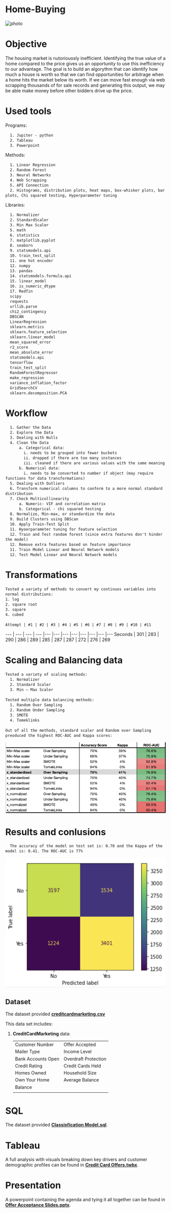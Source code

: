 # Home-Buying


![photo](https://github.com/KaylaBolden/Home-Buying)

# Objective 
The housing market is nutoriouosly inefficient. Identifying the true value of a home compared to the price gives us an opportunity to use this inefficiency to our advantage. The goal is to build an algorythm that can identify how much a house is worth so that we can find opportunities for arbitrage when a home hits the market below its worth. If we can move fast enough via web scrapping thousands of for sale records and generating this output, we may be able make money before other bidders drive up the price.


 # Used tools 
  Programs: 

      1. Jupiter - python
      2. Tableau
      3. Powerpoint

  Methods:

      1. Linear Regression
      2. Random Forest
      3. Neural Networks
      4. Web Scrapping
      5. API Connection 
      2. Histograms, distribution plots, heat maps, box-whisker plots, bar plots, Chi squared testing, Hyperparameter tuning

  Libraries:

      1. Normalizer
      2. StandardScaler
      3. Min Max Scaler
      5. math
      6. statistics 
      7. matplotlib.pyplot
      8. seaborn
      9. statsmodels.api
      10. train_test_split
      11. one hot encoder
      12. numpy
      13. pandas
      14. statsmodels.formula.api
      15. linear_model
      16. is_numeric_dtype
      17. Redfin
      scipy
      requests
      urllib.parse
      chi2_contingency
      DBSCAN
      LinearRegression
      sklearn.metrics
      sklearn.feature_selection
      sklearn.linear_model
      mean_squared_error
      r2_score
      mean_absolute_error
      statsmodels.api 
      tensorflow
      train_test_split
      RandomForestRegressor
      make_regression
      variance_inflation_factor
      GridSearchCV
      sklearn.decomposition.PCA

 # Workflow
      1. Gather the Data 
      2. Explore the Data 
      3. Dealing with Nulls 
      4. Clean the Data 
          a. Categorical data: 
            i. needs to be grouped into fewer buckets
            ii. dropped if there are too many instances
            iii. cleaned if there are various values with the same meaning 
          b. Numerical data: 
            i. needs to be converted to number if object (may require functions for data transformations)
      5. Dealing with Outliers 
      6. Transform numerical columns to conform to a more normal standard distribution
      7. Check Multicollinearity
          a. Numeric- VIF and correlation matrix
          b. Categorical - chi squared testing
      8. Normalize, Min-max, or standardize the data 
      9. Build Clusters using DBScan
      10. Apply Train-Test Split 
      11. Hyoerparameter tuning for feature selection
      12. Train and Test random forest (since extra features don't hinder the model)
      12. Remove extra features based on feature importance
      11. Train Model Linear and Neural Network models
      12. Test Model Linear and Neural Network models

# Transformations
    Tested a variety of methods to convert my continuos variables into normal distributions:
    1. log
    2. square root
    3. square
    4. cubed 

    Attempt | #1 | #2 | #3 | #4 | #5 | #6 | #7 | #8 | #9 | #10 | #11
--- | --- | --- | --- |--- |--- |--- |--- |--- |--- |--- |---
Seconds | 301 | 283 | 290 | 286 | 289 | 285 | 287 | 287 | 272 | 276 | 269

# Scaling and Balancing data

    Tested a variety of scaling methods:
      1. Normalizer
      2. Standard Scaler
      3. Min – Max Scaler

    Tested multiple data balancing methods:
      1. Random Over Sampling
      2. Random Under Sampling
      3. SMOTE
      4. Tomeklinks

    Out of all the methods, standard scaler and Random over Sampling preoduced the highest ROC-AUC and Kappa scores:
![photo](https://github.com/KaylaBolden/data_mid_bootcamp_project_classification/blob/master/table.png)

# Results and conlusions 
      The accuracy of the model on test set is: 0.70 and the Kappa of the model is: 0.41. The ROC-AUC is 77%
![photo](https://github.com/KaylaBolden/data_mid_bootcamp_project_classification/blob/master/Screen%20Shot%202021-12-04%20at%204.51.05%20PM.png)


## Dataset

The dataset provided [**creditcardmarketing.csv**](https://github.com/KaylaBolden/data_mid_bootcamp_project_classification/blob/master/creditcardmarketing.csv) 


This data set includes:

1. **CreditCardMarketing** data:

    |   |   |
    |---|---|
    |  Customer Number | Offer Accepted   |
    | Mailer Type  | Income Level  |
    | Bank Accounts Open  |  Overdraft Protection |
    |  Credit Rating | Credit Cards Held  |
    | Homes Owned|Household Size|
    | Own Your Home|Average Balance|
    | Balance||
    |||


# SQL
The dataset provided [**Classisfication Model.sql**](https://github.com/KaylaBolden/data_mid_bootcamp_project_classification/blob/master/Classisfication%20Model.sql). 

# Tableau
A full analysis with visuals breaking down key drivers and customer demographic profiles can be found in [**Credit Card Offers.twbx**](https://github.com/KaylaBolden/data_mid_bootcamp_project_classification/blob/master/Credit%20Card%20Offers.twbx). 

# Presentation
A powerpoint containing the agenda and tying it all together can be found in [**Offer Acceptance Slides.pptx**](https://github.com/KaylaBolden/data_mid_bootcamp_project_classification/blob/master/Offer%20Acceptance%20Slides.pptx). 
